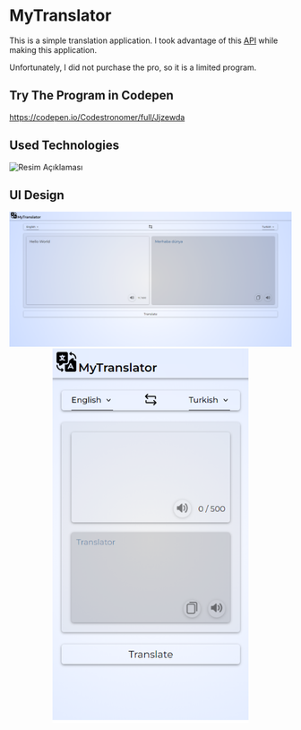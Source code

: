 # MyTranslator
This is a simple translation application. I took advantage of this [API](https://mymemory.translated.net/doc/spec.php) while making this application.

Unfortunately, I did not purchase the pro, so it is a limited program.

## Try The Program in Codepen

https://codepen.io/Codestronomer/full/Jjzewda

## Used Technologies

<img src="https://i.pngimg.me/thumb/f/720/m2i8G6K9Z5i8H7N4.jpg" alt="Resim Açıklaması" width="200">

## UI Design

<img src="https://github.com/YavuzSametKan/MyTranslator/blob/main/UI/desktop_UI.png?raw=true" alt="Desktop UI">
<div align="center"><img src="https://github.com/YavuzSametKan/MyTranslator/blob/main/UI/mobile_UI.png?raw=true" alt="Mobile UI" width=350></div>
